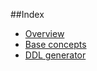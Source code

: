 ##Index
* [Overview](doc:overview)
* [Base concepts](doc:base-concepts)
* [DDL generator](doc:ddl-generator)